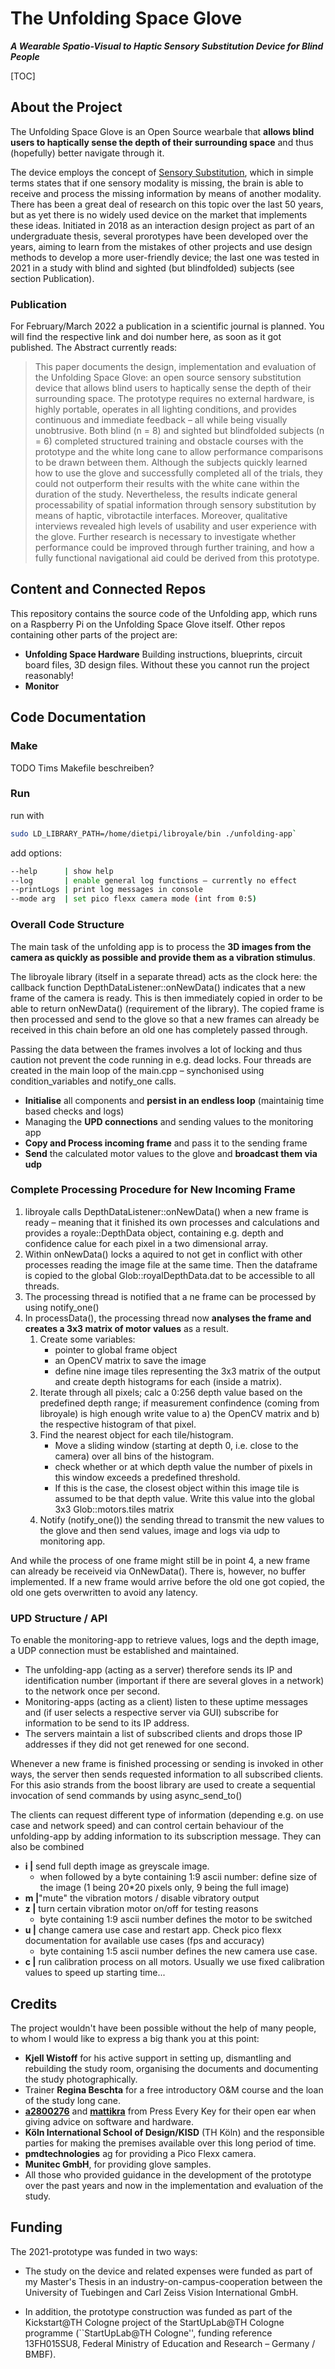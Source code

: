 # The Unfolding Space Glove

***A Wearable Spatio-Visual to Haptic Sensory Substitution Device for Blind People***

[TOC]

## About the Project

The Unfolding Space Glove is an Open Source wearbale that **allows blind users to haptically sense the depth of their surrounding space** and thus (hopefully) better navigate through it. 

The device employs the concept of [Sensory Substitution](https://en.wikipedia.org/wiki/Sensory_substitution), which in simple terms states that if one sensory modality is missing, the brain is able to receive and process the missing information by means of another modality. There has been a great deal of research on this topic over the last 50 years, but as yet there is no widely used device on the market that implements these ideas. Initiated in 2018 as an interaction design project as part of an undergraduate thesis, several prorotypes have been developed over the years, aiming to learn from the mistakes of other projects and use design methods to develop a more user-friendly device; the last one was tested in 2021 in a study with blind and sighted (but blindfolded) subjects (see section Publication). 

### Publication

For February/March 2022 a publication in a scientific journal is planned. You will find the respective link and doi number here, as soon as it got published. The Abstract currently reads:

> This paper documents the design, implementation and evaluation of the Unfolding Space Glove: an open source sensory substitution device that allows blind users to haptically sense the depth of their surrounding space. The prototype requires no external hardware, is highly portable, operates in all lighting conditions, and provides continuous and immediate feedback – all while being visually unobtrusive. Both blind (n = 8) and sighted but blindfolded subjects (n = 6) completed structured training and obstacle courses with the prototype and the white long cane to allow performance comparisons to be drawn between them. Although the subjects quickly learned how to use the glove and successfully completed all of the trials, they could not outperform their results with the white cane within the duration of the study. Nevertheless, the results indicate general processability of spatial information through sensory substitution by means of haptic, vibrotactile interfaces. Moreover, qualitative interviews revealed high levels of usability and user experience with the glove. Further research is necessary to investigate whether performance could be improved through further training, and how a fully functional navigational aid could be derived from this prototype.



## Content and Connected Repos

This repository contains the source code of the Unfolding app, which runs on a Raspberry Pi on the Unfolding Space Glove itself. Other repos containing other parts of the project are:

- **Unfolding Space Hardware**
  Building instructions, blueprints, circuit board files, 3D design files. Without these you cannot run the project reasonably!
- **Monitor**



## Code Documentation

### Make

TODO Tims Makefile beschreiben?

### Run

run with 

````bash
sudo LD_LIBRARY_PATH=/home/dietpi/libroyale/bin ./unfolding-app`
````

add options:

```bash
--help      | show help
--log       | enable general log functions – currently no effect
--printLogs | print log messages in console
--mode arg  | set pico flexx camera mode (int from 0:5)
```

### Overall Code Structure

The main task of the unfolding app is to process the **3D images from the camera as quickly as possible and provide them as a vibration stimulus**. 

The libroyale library (itself in a separate thread) acts as the clock here: the callback function DepthDataListener::onNewData() indicates that a new frame of the camera is ready. This is then immediately copied in order to be able to return onNewData() (requirement of the library). The copied frame is then processed and send to the glove so that a new frames can already be received in this chain before an old one has completely passed through.

Passing the data between the frames involves a lot of locking and thus caution not prevent the code running in e.g. dead locks. Four threads are created in the main loop of the main.cpp – synchonised using condition_variables and notify_one calls.

- **Initialise** all components and **persist in an endless loop** (maintainig time based checks and logs)
- Managing the **UPD connections** and sending values to the monitoring app
- **Copy and Process incoming frame** and pass it to the sending frame
- **Send** the calculated motor values to the glove and **broadcast them via udp**



### Complete Processing Procedure for New Incoming Frame

1. libroyale calls DepthDataListener::onNewData() when a new frame is ready – meaning that it finished its own processes and calculations and provides a royale::DepthData object, containing e.g. depth and confidence calue for each pixel in a two dimensional array.
2. Within onNewData() locks a aquired to not get in conflict with other processes reading the image file at the same time. Then the dataframe is copied to the global Glob::royalDepthData.dat to be accessible to all threads.
3. The processing thread is notified that a ne frame can be processed by using notify_one()
4. In processData(), the processing thread now **analyses the frame and creates a 3x3 matrix of motor values** as a result.
   1. Create some variables:
      - pointer to global frame object
      - an OpenCV matrix to save the image
      - define nine image tiles representing the 3x3 matrix of the output and create depth histograms for each (inside a matrix).
   2. Iterate through all pixels; calc a 0:256 depth value based on the predefined depth range; if measurement confindence (coming from libroyale) is high enough write value to a) the OpenCV matrix and b) the respective histogram of that pixel.
   3. Find the nearest object for each tile/histogram. 
      - Move a sliding window (starting at depth 0, i.e. close to the camera) over all bins of the histogram.
      - check whether or at which depth value the number of pixels in this window exceeds a predefined threshold. 
      - If this is the case, the closest object within this image tile is assumed to be that depth value. Write this value into the global 3x3 Glob::motors.tiles matrix
   4. Notify (notify_one()) the sending thread to transmit the new values to the glove and then send values, image and logs via udp to monitoring app.

And while the process of one frame might still be in point 4, a new frame can already be receiveid via OnNewData(). There is, however, no buffer implemented. If a new frame would arrive before the old one got copied, the old one gets overwritten to avoid any latency.

### UPD Structure / API

To enable the monitoring-app to retrieve values, logs and the depth image, a UDP connection must be established and maintained. 

- The unfolding-app (acting as a server) therefore sends its IP and identification number (important if there are several gloves in a network) to the network once per second. 
- Monitoring-apps (acting as a client) listen to these uptime messages and (if user selects a respective server via GUI) subscribe for information to be send to its IP address.
- The servers maintain a list of subscribed clients and drops those IP addresses if they did not get renewed for one second.

Whenever a new frame is finished processing or sending is invoked in other ways, the server then sends requested information to all subscribed clients. For this asio strands from the boost library are used to create a sequential invocation of send commands by using async_send_to() 

The clients can request different type of information (depending e.g. on use case and network speed) and can control certain behaviour of the unfolding-app by adding information to its subscription message. They can also be combined

- **i |** send full depth image as greyscale image. 
  - when followed by a byte containing 1:9 ascii number: define size of the image (1 being 20*20 pixels only, 9 being the full image)
- **m |**"mute" the vibration motors / disable vibratory output
- **z |** turn certain vibration motor on/off for testing reasons
  - byte containing 1:9 ascii number defines the motor to be switched
- **u |** change camera use case and restart app. Check pico flexx documentation for available use cases (fps and accuracy)
  - byte containing 1:5 ascii number defines the new camera use case. 
- **c |** run calibration process on all motors. Usually we use fixed calibration values to speed up starting time...



## Credits

The project wouldn't have been possible without the help of many people, to whom I would like to express a big thank you at this point:

- **Kjell Wistoff** for his active support in setting up, dismantling and rebuilding the study room, organising the documents and documenting the study photographically.
- Trainer **Regina Beschta** for a free introductory O\&M course and the loan of the study long cane.
- **[a2800276](https://github.com/a2800276)** and **[mattikra](https://github.com/mattikra)** from Press Every Key for their open ear when giving advice on software and hardware.
- **Köln International School of Design/KISD** (TH Köln) and the responsible parties for making the premises available over this long period of time.
- **pmdtechnologies** ag for providing a Pico Flexx camera.
- **Munitec GmbH**, for providing glove samples.
- All those who provided guidance in the development of the prototype over the past years and now in the implementation and evaluation of the study.



## Funding

The 2021-prototype was funded in two ways:

- The study on the device and related expenses were funded as part of my Master's Thesis in an industry-on-campus-cooperation between the University of Tuebingen and Carl Zeiss Vision International GmbH.

- In addition, the prototype construction was funded as part of the Kickstart@TH Cologne project of the StartUpLab@TH Cologne programme (``StartUpLab@TH Cologne'', funding reference 13FH015SU8, Federal Ministry of Education and Research – Germany / BMBF). 

